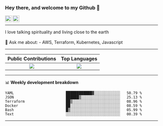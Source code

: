 ### Hey there, and welcome to my Github 👋

<a href="https://www.linkedin.com/in/ibrahiem-mohammad/" target="_blank">
  <img align="left" alt="Ibrahiem's LinkdeIn" width="22px" src="https://cdn.worldvectorlogo.com/logos/linkedin-icon-2.svg"/>
</a>
<a href="https://imohammd.netlify.app/" target="_blank">
  <img align="left" alt="Ibrahiem's Website" width="22px" src="https://cdn.worldvectorlogo.com/logos/netlify.svg"/>
</a>
<br>
<hr>
I love talking spirituality and living close to the earth
<br>
<br>
💬 Ask me about: 
- AWS, Terraform, Kubernetes, Javascript

-------

Public Contributions             |  Top Languages
:-------------------------:|:-------------------------:
![](https://github-readme-stats.vercel.app/api?username=ibrahiem96&show_icons=true&count_private=true&bg_color=30,e96443,904e95&title_color=fff&text_color=fff)  |  ![](https://github-readme-stats.vercel.app/api/top-langs/?username=ibrahiem96&layout=compact&bg_color=30,e96443,904e95&title_color=fff&text_color=fff&hide=html,css)

-------
📊 **Weekly development breakdown**
<!--START_SECTION:waka-->

```text
YAML                        ████████████▓░░░░░░░░░░░░   50.79 %
JSON                        ██████▒░░░░░░░░░░░░░░░░░░   25.13 %
Terraform                   ██▒░░░░░░░░░░░░░░░░░░░░░░   08.96 %
Docker                      ██░░░░░░░░░░░░░░░░░░░░░░░   08.59 %
Bash                        █▒░░░░░░░░░░░░░░░░░░░░░░░   05.99 %
Text                        ░░░░░░░░░░░░░░░░░░░░░░░░░   00.39 %
```

<!--END_SECTION:waka-->
-------
